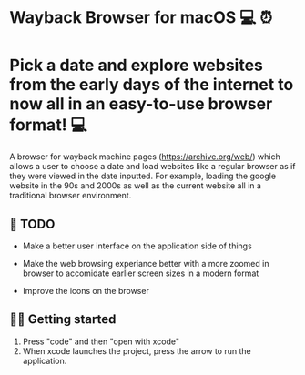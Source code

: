 <h1><strong>Wayback Browser for macOS 💻 ⏰</strong></h1>
<h1><strong>Pick a date and explore websites from the early days of the internet to now all in an easy-to-use browser format! 💻</strong></h1>

A browser for wayback machine pages (https://archive.org/web/) which allows a user to choose a date and load websites like a regular browser as if they were viewed in the date inputted. For example, loading the google website in the 90s and 2000s as well as the current website all in a traditional browser environment.

<h2><strong>📌 TODO</strong></h2>

- Make a better user interface on the application side of things

- Make the web browsing experiance better with a more zoomed in browser to accomidate earlier screen sizes in a modern format

- Improve the icons on the browser

<h2><strong>👨‍💻 Getting started</strong></h2>

  1. Press "code" and then "open with xcode"
  2. When xcode launches the project, press the arrow to run the application.

